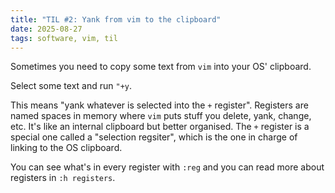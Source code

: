 ```yaml
---
title: "TIL #2: Yank from vim to the clipboard"
date: 2025-08-27
tags: software, vim, til
---
```


Sometimes you need to copy some text from `vim` into your OS' clipboard.

Select some text and run `"+y`.

This means "yank whatever is selected into the `+` register". Registers are named spaces in memory where `vim` puts stuff you delete, yank, change, etc. It's like an internal clipboard but better organised. The `+` register is a special one called a "selection regsiter", which is the one in charge of linking to the OS clipboard.

You can see what's in every register with `:reg` and you can read more about registers in `:h registers`.
